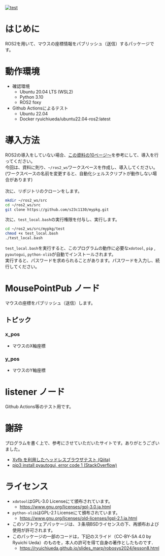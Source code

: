 <!---
  SPDX-FileCopyrightText: 2024 Toki Makabe <s23c1130sm@s.chibakoudai.jp>
  SPDX-License-Identifier:BSD-3-Clause
--->

[![test](https://github.com/s23c1130/mypkg/actions/workflows/test.yml/badge.svg)](https://github.com/s23c1130/mypkg/actions/workflows/test.yml)

# はじめに
ROS2を用いて、マウスの座標情報をパブリッシュ（送信）するパッケージです。

# 動作環境
- 確認環境
    - Ubuntu 20.04 LTS (WSL2)
    - Python 3.10
    - ROS2 foxy
- Github Actionsによるテスト
    - Ubuntu 22.04
    - Docker ryuichiueda/ubuntu22.04-ros2:latest

# 導入方法
ROS2の導入をしていない場合、[この資料の10ページ～](https://ryuichiueda.github.io/slides_marp/robosys2024/lesson8.html)を参考にして、導入を行ってください。<BR>
今回は、資料に則り、```~/ros2_ws```ワークスペースを作成し、導入してください。(ワークスペースの名前を変更すると、自動化シェルスクリプトが動作しない場合があります)
<BR><BR>
次に、リポジトリのクローンをします。
```bash
mkdir ~/ros2_ws/src
cd ~/ros2_ws/src
git clone https://github.com/s23c1130/mypkg.git
```
次に、```test_local.bash```の実行権限を付与し、実行します。
```bash
cd ~/ros2_ws/src/mypkg/test
chmod +x test_local.bash
./test_local.bash
```

```test_local.bash```を実行すると、このプログラムの動作に必要な```xdotool```,  ```pip``` , ```pyautogui```, ```python-xlib```が自動でインストールされます。<BR>
実行すると、パスワードを求められることがあります。パスワードを入力し、続行してください。

# MousePointPub ノード
マウスの座標をパブリッシュ（送信）します。

## トピック
### x_pos
 - マウスのX軸座標
### y_pos
 - マウスのY軸座標

# listener ノード
Github Actions等のテスト用です。

 # 謝辞
 プログラムを書く上で、参考にさせていただいたサイトです。ありがとうございました。<BR>
 - [Xvfb を利用したヘッドレスブラウザテスト (Qiita)](https://qiita.com/kt3k/items/cea3c6de3c2337004a84)
 - [pip3 install pyautogui, error code 1 (StackOverflow)](https://stackoverflow.com/questions/48103873/pip3-install-pyautogui-error-code-1)

 # ライセンス
 - ```xdotool```はGPL-3.0 Licenseにて頒布されています。
   - https://www.gnu.org/licenses/gpl-3.0.ja.html
 - ```python-xlib```はGPL-2.1 Licenseにて頒布されています。
   - https://www.gnu.org/licenses/old-licenses/lgpl-2.1.ja.html
 - このソフトウェアパッケージは、３条項BSDライセンスの下、再頒布および使用が許可されます。
 - このパッケージの一部のコードは，下記のスライド（CC-BY-SA 4.0 by Ryuichi Ueda）のものを，本人の許可を得て自身の著作としたものです．
   - https://ryuichiueda.github.io/slides_marp/robosys2024/lesson8.html